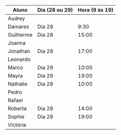 | Aluno     | Dia (28 ou 29) | Hora (9 às 19) |
| --------- | -------------- | -------------- |
| Audrey    |                |                |
| Damares   |     Dia 28     |      9:30      |  
| Guilherme |     Dia 28     |     15:00      |
| Joanna    |                |                |
| Jonathan  |     Dia 28     |     17:00      |
| Leonardo  |                |                |
| Marco     |     Dia 29     |     10:00      |
| Mayra     |     Dia 29     |     19:00      |
| Nathalie  |     Dia 28     |     10:00      |
| Pedro     |                |                |
| Rafael    |                |                |
| Roberta   |     Dia 28     |     14:00      |
| Sophie    |     Dia 28     |     19:00      |
| Victória  |                |                |
